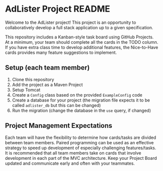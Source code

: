 # AdLister Project README

Welcome to the AdLister project! This project is an opportunity to collaboratively develop a full stack application up 
to a given specification.

This repository includes a Kanban-style task board using GitHub Projects. At a minimum, your team should complete all
the cards in the TODO column. If you have extra class time to develop additional features, the Nice-to-Have cards 
provides many feature suggestions to implement.

## Setup (each team member)

1. Clone this repository
2. Add the project as a Maven Project
3. Setup Tomcat
4. Create a `Config` class based on the provided `ExampleConfig` code
5. Create a database for your project (the migration file expects it to be called `adlister_db` but this can be changed)
6. Run the migration (change the database in the `use` query, if changed)

## Project Management Expectations

Each team will have the flexibility to determine how cards/tasks are divided between team members. Paired programming
can be used as an effective strategy to speed up development of especially challenging features/tasks. It is recommended
that all team members take on cards that involve development in each part of the MVC architecture. Keep your Project 
Board updated and communicate early and often with your teammates.


